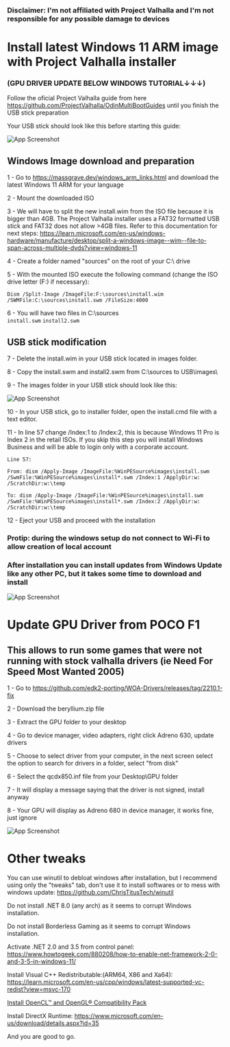 ### Disclaimer: I'm not affiliated with Project Valhalla and I'm not responsible for any possible damage to devices

# Install latest Windows 11 ARM image with Project Valhalla installer
### (GPU DRIVER UPDATE BELOW WINDOWS TUTORIAL↓↓↓)

Follow the oficial Project Valhalla guide from here https://github.com/ProjectValhalla/OdinMultiBootGuides
until you finish the USB stick preparation

Your USB stick should look like this before starting this guide:

![App Screenshot](https://i.imgur.com/VHoJnOM.png)

## Windows Image download and preparation
1 - Go to https://massgrave.dev/windows_arm_links.html and download the latest Windows 11 ARM for your language

2 - Mount the downloaded ISO

3 - We will have to split the new install.wim from the ISO file because it is bigger than 4GB. The Project Valhalla installer uses a FAT32 formatted USB stick and FAT32 does not allow >4GB files. Refer to this documentation for next steps: https://learn.microsoft.com/en-us/windows-hardware/manufacture/desktop/split-a-windows-image--wim--file-to-span-across-multiple-dvds?view=windows-11

4 - Create a folder named "sources" on the root of your C:\ drive

5 - With the mounted ISO execute the following command (change the ISO drive letter (F:) if necessary):

```Dism /Split-Image /ImageFile:F:\sources\install.wim /SWMFile:C:\sources\install.swm /FileSize:4000```

6 - You will have two files in C:\sources\
    ```install.swm```
    ```install2.swm```

## USB stick modification
7 - Delete the install.wim in your USB stick located in images folder.

8 - Copy the install.swm and install2.swm from C:\sources to USB\images\

9 - The images folder in your USB stick should look like this:

![App Screenshot](https://i.imgur.com/kywBTjf.png)

10 - In your USB stick, go to installer folder, open the install.cmd file with a text editor.

11 - In line 57 change /Index:1 to /Index:2, this is because Windows 11 Pro is Index 2 in the retail ISOs. If you skip this step you will install Windows Business and will be able to login only with a corporate account.

    Line 57:

    From: dism /Apply-Image /ImageFile:%WinPESource%images\install.swm /SwmFile:%WinPESource%images\install*.swm /Index:1 /ApplyDir:w: /ScratchDir:w:\temp

    To: dism /Apply-Image /ImageFile:%WinPESource%images\install.swm /SwmFile:%WinPESource%images\install*.swm /Index:2 /ApplyDir:w: /ScratchDir:w:\temp

12 - Eject your USB and proceed with the installation

### Protip: during the windows setup do not connect to Wi-Fi to allow creation of local account

### After installation you can install updates from Windows Update like any other PC, but it takes some time to download and install

![App Screenshot](https://i.imgur.com/p2DE1Ay.png)

# Update GPU Driver from POCO F1

## This allows to run some games that were not running with stock valhalla drivers (ie Need For Speed Most Wanted 2005)

1 - Go to https://github.com/edk2-porting/WOA-Drivers/releases/tag/2210.1-fix

2 - Download the beryllium.zip file

3 - Extract the GPU folder to your desktop

4 - Go to device manager, video adapters, right click Adreno 630, update drivers

5 - Choose to select driver from your computer, in the next screen select the option to search for drivers in a folder, select "from disk"

6 - Select the qcdx850.inf file from your Desktop\GPU folder

7 - It will display a message saying that the driver is not signed, install anyway

8 - Your GPU will display as Adreno 680 in device manager, it works fine, just ignore

![App Screenshot](https://i.imgur.com/PtKBMSR.png)

# Other tweaks

You can use winutil to debloat windows after installation, but I recommend using only the "tweaks" tab, don't use it to install softwares or to mess with windows update: https://github.com/ChrisTitusTech/winutil

Do not install .NET 8.0 (any arch) as it seems to corrupt Windows installation.

Do not install Borderless Gaming as it seems to corrupt Windows installation.

Activate .NET 2.0 and 3.5 from control panel: https://www.howtogeek.com/880208/how-to-enable-net-framework-2-0-and-3-5-in-windows-11/

Install Visual C++ Redistributable:(ARM64, X86 and Xa64): https://learn.microsoft.com/en-us/cpp/windows/latest-supported-vc-redist?view=msvc-170

[Install OpenCL™ and OpenGL® Compatibility Pack](https://www.microsoft.com/store/productId/9NQPSL29BFFF?ocid=pdpshare)

Install DirectX Runtime: https://www.microsoft.com/en-us/download/details.aspx?id=35

And you are good to go.
